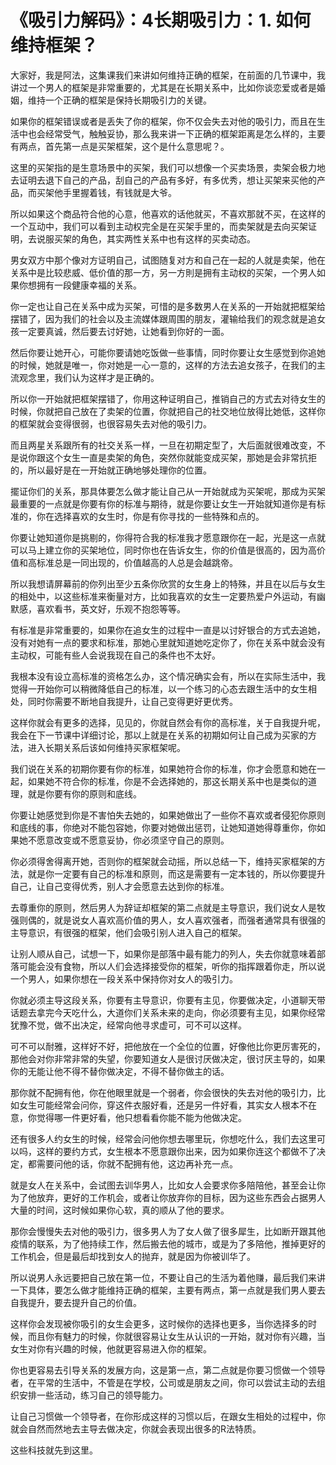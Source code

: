 # 《吸引力解码》：4长期吸引力：1. 如何维持框架？

大家好，我是阿法，这集课我们来讲如何维持正确的框架，在前面的几节课中，我讲过一个男人的框架是非常重要的，尤其是在长期关系中，比如你谈恋爱或者是婚姻，维持一个正确的框架是保持长期吸引力的关键。

如果你的框架错误或者是丢失了你的框架，你不仅会失去对他的吸引力，而且在生活中也会经常受气，触触妥协，那么我来讲一下正确的框架距离是怎么样的，主要有两点，首先第一点是买架框架，这个是什么意思呢？。

这里的买架指的是生意场景中的买架，我们可以想像一个买卖场景，卖架会极力地去证明去退下自己的产品，刮自己的产品有多好，有多优秀，想让买架来买他的产品，而买架他手里握着钱，有钱就是大爷。

所以如果这个商品符合他的心意，他喜欢的话他就买，不喜欢那就不买，在这样的一个互动中，我们可以看到主动权完全是在买架手里的，而卖架就是去向买架证明，去说服买架的角色，其实两性关系中也有这样的买卖动态。

男女双方中那个像对方证明自己，试图随复对方和自己在一起的人就是卖架，他在关系中是比较悲威、低价值的那一方，另一方則是拥有主动权的买架，一个男人如果你想拥有一段健康幸福的关系。

你一定也让自己在关系中成为买架，可惜的是多数男人在关系的一开始就把框架给摆错了，因为我们的社会以及主流媒体跟周围的朋友，灌输给我们的观念就是追女孩一定要真诚，然后要去讨好她，让她看到你好的一面。

然后你要让她开心，可能你要请她吃饭做一些事情，同时你要让女生感觉到你追她的时候，她就是唯一，你对她是一心一意的，这样的方法去追女孩子，在我们的主流观念里，我们认为这样才是正确的。

所以你一开始就把框架摆错了，你用这种证明自己，推销自己的方式去对待女生的时候，你就把自己放在了卖架的位置，你就把自己的社交地位放得比她低，这样你的框架就会变得很弱，也很容易失去对他的吸引力。

而且两星关系跟所有的社交关系一样，一旦在初期定型了，大后面就很难改变，不是说你跟这个女生一直是卖架的角色，突然你就能变成买架，那她是会非常抗拒的，所以最好是在一开始就正确地够处理你的位置。

擺证你们的关系，那具体要怎么做才能让自己从一开始就成为买架呢，那成为买架最重要的一点就是你要有你的标准与期待，就是你要让女生一开始就知道你是有标准的，你在选择喜欢的女生时，你是有你寻找的一些特殊和点的。

你要让她知道你是挑剔的，你得符合我的标准我才愿意跟你在一起，光是这一点就可以马上建立你的买架地位，同时你也在告诉女生，你的价值是很高的，因为高价值和高标准总是一同出现的，价值越高的人总是会越跳帝。

所以我想请屏幕前的你列出至少五条你欣赏的女生身上的特殊，并且在以后与女生的相处中，以这些标准来衡量对方，比如我喜欢的女生一定要热爱户外运动，有幽默感，喜欢看书，英文好，乐观不抱怨等等。

有标准是非常重要的，如果你在追女生的过程中一直是以讨好银合的方式去追她，没有对她有一点的要求和标准，那她心里就知道她吃定你了，你在关系中就会没有主动权，可能有些人会说我现在自己的条件也不太好。

我根本没有设立高标准的资格怎么办，这个情况确实会有，所以在实际生活中，我觉得一开始你可以稍微降低自己的标准，以一个练习的心态去跟生活中的女生相处，同时你需要不断地自我提升，让自己变得更好更优秀。

这样你就会有更多的选择，见见的，你就自然会有你的高标准，关于自我提升呢，我会在下一节课中详细讨论，那以上就是在关系的初期如何让自己成为买家的方法，进入长期关系后该如何维持买家框架呢。

我们说在关系的初期你要有你的标准，如果她符合你的标准，你才会愿意和她在一起，如果她不符合你的标准，你是不会选择她的，那这长期关系中也是类似的道理，就是你要有你的原则和底线。

你要让她感觉到你是不害怕失去她的，如果她做出了一些你不喜欢或者侵犯你原则和底线的事，你绝对不能包容她，你要对她做出惩罚，让她知道她得尊重你，你如果她不愿意改变或不愿意妥协，你必须坚守自己的原则。

你必须得舍得离开她，否则你的框架就会动摇，所以总结一下，维持买家框架的方法，就是你一定要有自己的标准和原则，而这是需要有一定本钱的，所以你要提升自己，让自己变得优秀，别人才会愿意去达到你的标准。

去尊重你的原则，然后男人为辞证却框架的第二点就是主导意识，我们说女人是牧强则偶的，就是说女人喜欢高价值的男人，女人喜欢强者，而强者通常具有很强的主导意识，有很强的框架，他们会吸引别人进入自己的框架。

让别人顺从自己，试想一下，如果你是部落中最有能力的列人，失去你就意味着部落可能会没有食物，所以人们会选择接受你的框架，听你的指挥跟着你走，所以说一个男人，如果你想在一段关系中保持你对女人的吸引力。

你就必须主导这段关系，你要有主导意识，你要有主见，你要做决定，小道聊天带话题去拿完今天吃什么，大道你们关系未来的走向，你必须要有主见，如果你经常犹豫不觉，做不出决定，经常向他寻求虚可，可不可以这样。

可不可以耐雅，这样好不好，把他放在一个全位的位置，好像他比你更厉害死的，那他会对你非常非常的失望，你要知道女人是很讨厌做决定，很讨厌主导的，如果你的无能让他不得不替你做决定，不得不替你做主的话。

那你就不配拥有他，你在他眼里就是一个弱者，你会很快的失去对他的吸引力，比如女生可能经常会问你，穿这件衣服好看，还是另一件好看，其实女人根本不在意，你觉得哪一件更好看，他只想看看你能不能为他做决定。

还有很多人约女生的时候，经常会问他你想去哪里玩，你想吃什么，我们去这里可以吗，这样的要约方式，女生根本不愿意跟你出来，因为如果你连这个都做不了决定，都需要问他的话，你就不配拥有他，这边再补充一点。

就是女人在关系中，会试图去训华男人，比如女人会要求你多陪陪他，甚至会让你为了他放弃，更好的工作机会，或者让你放弃你的目标，因为这些东西会占据男人大量的时间，这时候如果你心软，真的顺从了他的要求。

那你会慢慢失去对他的吸引力，很多男人为了女人做了很多犀生，比如断开跟其他疫情的联系，为了他持续工作，然后搬去他的城市，或是为了多陪他，推掉更好的工作机会，但是最后却找到女人的抛弃，就是因为你被训华了。

所以说男人永远要把自己放在第一位，不要让自己的生活为着他赚，最后我们来讲一下具体，要怎么做才能维持正确的框架，主要有两点，第一点就是我们男人要去自我提升，要去提升自己的价值。

这样你会发现被你吸引的女生会更多，这时候你的选择也更多，当你选择多的时候，而且你有魅力的时候，你就很容易让女生从认识的一开始，就对你有兴趣，当女生对你有兴趣的时候，他就更容易进入你的框架。

你也更容易去引导关系的发展方向，这是第一点，第二点就是你要习惯做一个领导者，在平常的生活中，不管是在学校，公司或是朋友之间，你可以尝试主动的去组织安排一些活动，练习自己的领导能力。

让自己习惯做一个领导者，在你形成这样的习惯以后，在跟女生相处的过程中，你就会自然而然地去主导去做决定，你就会表现出很多的R法特质。

这些科技就先到这里。